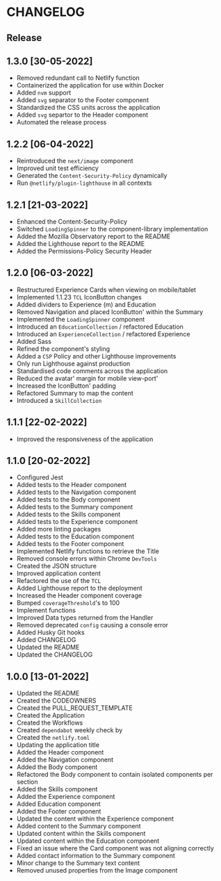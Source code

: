 # CHANGELOG

## Release

## 1.3.0 [30-05-2022]

- Removed redundant call to Netlify function
- Containerized the application for use within Docker
- Added `nvm` support
- Added `svg` separator to the Footer component
- Standardized the CSS units across the application
- Added `svg` separtor to the Header component
- Automated the release process

## 1.2.2 [06-04-2022]

- Reintroduced the `next/image` component
- Improved unit test efficiency
- Generated the `Content-Security-Policy` dynamically
- Run `@netlify/plugin-lighthouse` in all contexts

## 1.2.1 [21-03-2022]

- Enhanced the Content-Security-Policy
- Switched `LoadingSpinner` to the component-library implementation
- Added the Mozilla Observatory report to the README
- Added the Lighthouse report to the README
- Added the Permissions-Policy Security Header

## 1.2.0 [06-03-2022]

- Restructured Experience Cards when viewing on mobile/tablet
- Implemented 1.1.23 `TCL` IconButton changes
- Added dividers to Experience (m) and Education
- Removed Navigation and placed IconButton' within the Summary
- Implemented the `LoadingSpinner` component
- Introduced an `EducationCollection` / refactored Education
- Introduced an `ExperienceCollection` / refactored Experience
- Added Sass
- Refined the component's styling
- Added a `CSP` Policy and other Lighthouse improvements
- Only run Lighthouse against production
- Standardised code comments across the application
- Reduced the avatar' margin for mobile view-port'
- Increased the IconButton' padding
- Refactored Summary to map the content
- Introduced a `SkillCollection`

## 1.1.1 [22-02-2022]

- Improved the responsiveness of the application

## 1.1.0 [20-02-2022]

- Configured Jest
- Added tests to the Header component
- Added tests to the Navigation component
- Added tests to the Body component
- Added tests to the Summary component
- Added tests to the Skills component
- Added tests to the Experience component
- Added more linting packages
- Added tests to the Education component
- Added tests to the Footer component
- Implemented Netlify functions to retrieve the Title
- Removed console errors within Chrome `DevTools`
- Created the JSON structure
- Improved application content
- Refactored the use of the `TCL`
- Added Lighthouse report to the deployment
- Increased the Header component coverage
- Bumped `coverageThreshold`'s to 100
- Implement functions
- Improved Data types returned from the Handler
- Removed deprecated `config` causing a console error
- Added Husky Git hooks
- Added CHANGELOG
- Updated the README
- Updated the CHANGELOG

## 1.0.0 [13-01-2022]

- Updated the README
- Created the CODEOWNERS
- Created the PULL_REQUEST_TEMPLATE
- Created the Application
- Created the Workflows
- Created `dependabot` weekly check by
- Created the `netlify.toml`
- Updating the application title
- Added the Header component
- Added the Navigation component
- Added the Body component
- Refactored the Body component to contain isolated components per section
- Added the Skills component
- Added the Experience component
- Added Education component
- Added the Footer component
- Updated the content within the Experience component
- Added content to the Summary component
- Updated content within the Skills component
- Updated content within the Education component
- Fixed an issue where the Card component was not aligning correctly
- Added contact information to the Summary component
- Minor change to the Summary text content
- Removed unused properties from the Image component
